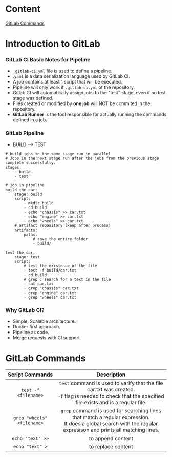 # Content

<a href="#gitlab commands">GitLab Commands</a>

# Introduction to GitLab

### GitLab CI Basic Notes for Pipeline

- `.gitlab-ci.yml` file is used to define a pipeline.
- .`yaml` is a data serialization language used by GitLab CI.
- A job contains at least 1 script that will be executed.
- Pipeline will only work if `.gitlab-ci.yml` of the repository.
- Gitlab CI will automatically assign jobs to the "test" stage, even if no test stage was defined.
- Files created or modified by **one job** will NOT be commited in the repository.
- **GitLab Runner** is the tool responsible for actually running the commands defined in a job.

### GitLab Pipeline

- BUILD --> TEST

```
# build jobs in the same stage run in parallel
# Jobs in the next stage run after the jobs from the previous stage complete successfully.
stages:
    - build
    - test

# job in pipeline
build the car:
    stage: build
    script:
        - mkdir build
        - cd build
        - echo "chassis" >> car.txt
        - echo "engine" >> car.txt
        - echo "wheels" >> car.txt
    # artifact repository (keep after process)
    artifacts:
        paths:
            # save the entire folder
            - build/

test the car:
    stage: test
    script:
        # test the existence of the file
        - test -f build/car.txt
        - cd build
        # grep : search for a text in the file
        - cat car.txt
        - grep "chassis" car.txt
        - grep "engine" car.txt
        - grep "wheels" car.txt

```

### Why GitLab CI?

- Simple, Scalable architecture.
- Docker first approach.
- Pipeline as code.
- Merge requests with CI support.

<h1 id="gitlab commands">GitLab Commands</h1>

|      Script Commands       |                                                                             Description                                                                             |
| :------------------------: | :-----------------------------------------------------------------------------------------------------------------------------------------------------------------: |
|    `test -f <filename>`    |     `test` command is used to verify that the file car.txt was created. <br> `-f` flag is needed to check that the specified file exists and is a regular file.     |
| `grep "wheels" <filename>` | `grep` command is used for searching lines that match a regular expression. <br> It does a global search with the regular expresison and prints all matching lines. |
|      `echo "text" >>`      |                                                                          to append content                                                                          |
|      `echo "text" >`       |                                                                         to replace content                                                                          |
